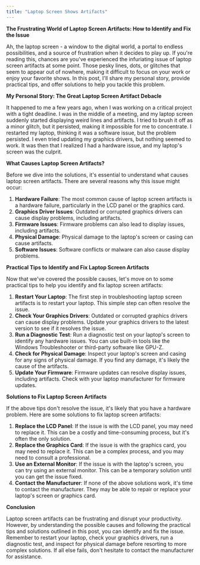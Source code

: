 ```yaml
---
title: "Laptop Screen Shows Artifacts"
---
```


**The Frustrating World of Laptop Screen Artifacts: How to Identify and Fix the Issue**

 Ah, the laptop screen - a window to the digital world, a portal to endless possibilities, and a source of frustration when it decides to play up. If you're reading this, chances are you've experienced the infuriating issue of laptop screen artifacts at some point. Those pesky lines, dots, or glitches that seem to appear out of nowhere, making it difficult to focus on your work or enjoy your favorite shows. In this post, I'll share my personal story, provide practical tips, and offer solutions to help you tackle this problem.

**My Personal Story: The Great Laptop Screen Artifact Debacle**

It happened to me a few years ago, when I was working on a critical project with a tight deadline. I was in the middle of a meeting, and my laptop screen suddenly started displaying weird lines and artifacts. I tried to brush it off as a minor glitch, but it persisted, making it impossible for me to concentrate. I restarted my laptop, thinking it was a software issue, but the problem persisted. I even tried updating my graphics drivers, but nothing seemed to work. It was then that I realized I had a hardware issue, and my laptop's screen was the culprit.

**What Causes Laptop Screen Artifacts?**

Before we dive into the solutions, it's essential to understand what causes laptop screen artifacts. There are several reasons why this issue might occur:

1. **Hardware Failure**: The most common cause of laptop screen artifacts is a hardware failure, particularly in the LCD panel or the graphics card.
2. **Graphics Driver Issues**: Outdated or corrupted graphics drivers can cause display problems, including artifacts.
3. **Firmware Issues**: Firmware problems can also lead to display issues, including artifacts.
4. **Physical Damage**: Physical damage to the laptop's screen or casing can cause artifacts.
5. **Software Issues**: Software conflicts or malware can also cause display problems.

**Practical Tips to Identify and Fix Laptop Screen Artifacts**

Now that we've covered the possible causes, let's move on to some practical tips to help you identify and fix laptop screen artifacts:

1. **Restart Your Laptop**: The first step in troubleshooting laptop screen artifacts is to restart your laptop. This simple step can often resolve the issue.
2. **Check Your Graphics Drivers**: Outdated or corrupted graphics drivers can cause display problems. Update your graphics drivers to the latest version to see if it resolves the issue.
3. **Run a Diagnostic Test**: Run a diagnostic test on your laptop's screen to identify any hardware issues. You can use built-in tools like the Windows Troubleshooter or third-party software like GPU-Z.
4. **Check for Physical Damage**: Inspect your laptop's screen and casing for any signs of physical damage. If you find any damage, it's likely the cause of the artifacts.
5. **Update Your Firmware**: Firmware updates can resolve display issues, including artifacts. Check with your laptop manufacturer for firmware updates.

**Solutions to Fix Laptop Screen Artifacts**

If the above tips don't resolve the issue, it's likely that you have a hardware problem. Here are some solutions to fix laptop screen artifacts:

1. **Replace the LCD Panel**: If the issue is with the LCD panel, you may need to replace it. This can be a costly and time-consuming process, but it's often the only solution.
2. **Replace the Graphics Card**: If the issue is with the graphics card, you may need to replace it. This can be a complex process, and you may need to consult a professional.
3. **Use an External Monitor**: If the issue is with the laptop's screen, you can try using an external monitor. This can be a temporary solution until you can get the issue fixed.
4. **Contact the Manufacturer**: If none of the above solutions work, it's time to contact the manufacturer. They may be able to repair or replace your laptop's screen or graphics card.

**Conclusion**

Laptop screen artifacts can be frustrating and disrupt your productivity. However, by understanding the possible causes and following the practical tips and solutions outlined in this post, you can identify and fix the issue. Remember to restart your laptop, check your graphics drivers, run a diagnostic test, and inspect for physical damage before resorting to more complex solutions. If all else fails, don't hesitate to contact the manufacturer for assistance.